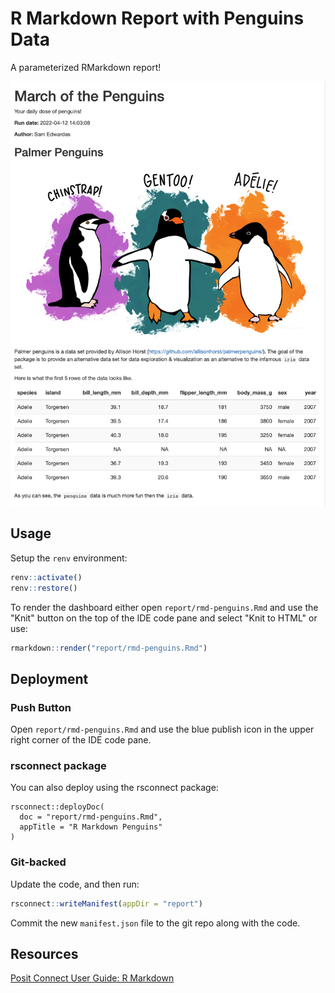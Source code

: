 # R Markdown Report with Penguins Data

A parameterized RMarkdown report!

![screenshot of the R Markdown report](report-screenshot.png)

## Usage

Setup the `renv` environment:

```r
renv::activate()
renv::restore()
```

To render the dashboard either open `report/rmd-penguins.Rmd` and use the "Knit" button on the top of the IDE code pane and select "Knit to HTML" or use:

```r
rmarkdown::render("report/rmd-penguins.Rmd")
```

## Deployment

### Push Button

Open `report/rmd-penguins.Rmd` and use the blue publish icon in the upper right corner of the IDE code pane.

### rsconnect package

You can also deploy using the rsconnect package:

```
rsconnect::deployDoc(
  doc = "report/rmd-penguins.Rmd",
  appTitle = "R Markdown Penguins"
)
```

### Git-backed

Update the code, and then run:

```r
rsconnect::writeManifest(appDir = "report")
```

Commit the new `manifest.json` file to the git repo along with the code.

## Resources

[Posit Connect User Guide: R Markdown](https://docs.posit.co/connect/user/rmarkdown/)

